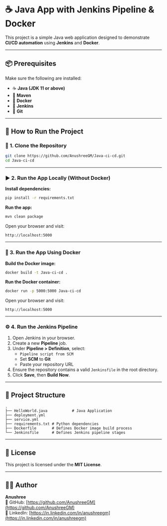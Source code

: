 # ☕ **Java App with Jenkins Pipeline & Docker**

This project is a simple Java web application designed to demonstrate **CI/CD automation** using **Jenkins** and **Docker**.

---

## 📦 **Prerequisites**

Make sure the following are installed:

- ☕ **Java (JDK 11 or above)**
- 🧪 **Maven**
- 🐳 **Docker**
- 🧰 **Jenkins**
- 🔧 **Git**
---

## 🚀 **How to Run the Project**

### 🔧 **1. Clone the Repository**

```bash
git clone https://github.com/AnushreeGM/Java-ci-cd.git
cd Java-ci-cd
```

---

### ▶️ **2. Run the App Locally (Without Docker)**

**Install dependencies:**

```bash
pip install -r requirements.txt
```

**Run the app:**

```bash
mvn clean package
```

Open your browser and visit:

```
http://localhost:5000
```

---

### 🐳 **3. Run the App Using Docker**

**Build the Docker image:**

```bash
docker build -t Java-ci-cd .
```

**Run the Docker container:**

```bash
docker run -p 5000:5000 Java-ci-cd
```

Open your browser and visit:

```
http://localhost:5000
```

---

### ⚙️ **4. Run the Jenkins Pipeline**

1. Open Jenkins in your browser.
2. Create a new **Pipeline** job.
3. Under **Pipeline > Definition**, select:
   - `Pipeline script from SCM`
   - Set **SCM** to **Git**
   - Paste your repository URL
4. Ensure the repository contains a valid `Jenkinsfile` in the root directory.
5. Click **Save**, then **Build Now**.

---

## 📄 **Project Structure**

```
.
├── HelloWorld.java           # Java Application
├── deployment.yml
├── service.yml
├── requirements.txt # Python dependencies
├── Dockerfile       # Defines Docker image build process
└── Jenkinsfile      # Defines Jenkins pipeline stages
```

---

## 📌 **License**

This project is licensed under the **MIT License**.

---

## 🙋‍♀️ **Author**

**Anushree**  
🔗 GitHub: [https://github.com/AnushreeGM](https://github.com/AnushreeGM)  
🔗 LinkedIn: [https://in.linkedin.com/in/anushreegm](https://in.linkedin.com/in/anushreegm)
